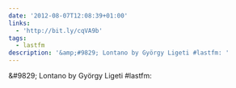 ```yaml
---
date: '2012-08-07T12:08:39+01:00'
links:
  - 'http://bit.ly/cqVA9b'
tags:
  - lastfm
description: '&amp;#9829; Lontano by György Ligeti #lastfm: '
---
```

&amp;#9829; Lontano by György Ligeti #lastfm: 
